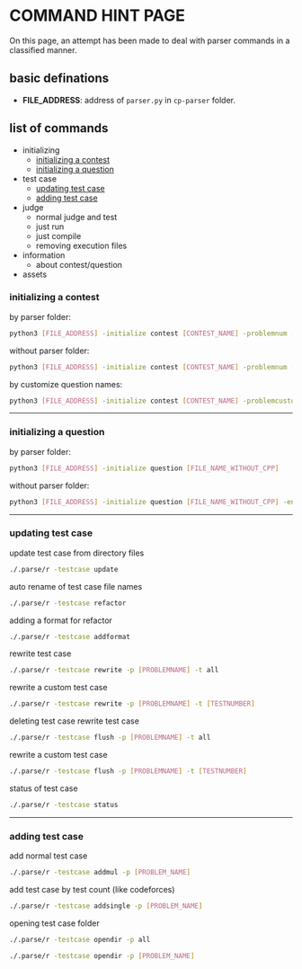 # COMMAND HINT PAGE
On this page, an attempt has been made to deal with parser commands in a classified manner.

## basic definations
- **FILE_ADDRESS**: address of `parser.py` in `cp-parser` folder.


## list of commands
- initializing
  - [initializing a contest](#initializing-a-contest)
  - [initializing a question](#initializing-a-question)
- test case
  - [updating test case](#updating-test-case)
  - [adding test case](#adding-test-case)
- judge
  - normal judge and test
  - just run
  - just compile
  - removing execution files
- information
  - about contest/question
- assets


### initializing a contest
by parser folder:
```bash
python3 [FILE_ADDRESS] -initialize contest [CONTEST_NAME] -problemnum [NUMBER_OF_PROBLEM]
```

without parser folder:
```bash
python3 [FILE_ADDRESS] -initialize contest [CONTEST_NAME] -problemnum [NUMBER_OF_PROBLEM] -env=off
```

by customize question names:
```bash
python3 [FILE_ADDRESS] -initialize contest [CONTEST_NAME] -problemcustom "A B C D E1 E2 F1 F2 E" 
```
----

### initializing a question
by parser folder:
```bash
python3 [FILE_ADDRESS] -initialize question [FILE_NAME_WITHOUT_CPP]
```

without parser folder:
```bash
python3 [FILE_ADDRESS] -initialize question [FILE_NAME_WITHOUT_CPP] -env off
```

---
### updating test case
update test case from directory files
```bash
./.parse/r -testcase update
```

auto rename of test case file names
```bash
./.parse/r -testcase refactor
```

adding a format for refactor
```bash
./.parse/r -testcase addformat
```

rewrite test case
```bash
./.parse/r -testcase rewrite -p [PROBLEMNAME] -t all
```
rewrite a custom test case
```bash
./.parse/r -testcase rewrite -p [PROBLEMNAME] -t [TESTNUMBER]
```

deleting test case
rewrite test case
```bash
./.parse/r -testcase flush -p [PROBLEMNAME] -t all
```
rewrite a custom test case
```bash
./.parse/r -testcase flush -p [PROBLEMNAME] -t [TESTNUMBER]
```

status of test case
```bash
./.parse/r -testcase status
```
---

### adding test case
add normal test case
```bash
./.parse/r -testcase addmul -p [PROBLEM_NAME]
```

add test case by test count (like codeforces)
```bash
./.parse/r -testcase addsingle -p [PROBLEM_NAME]
```

opening test case folder
```bash
./.parse/r -testcase opendir -p all
```
```bash
./.parse/r -testcase opendir -p [PROBLEM_NAME]
```